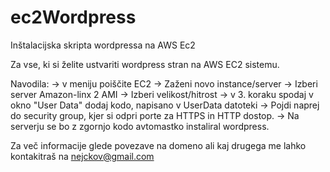 # ec2Wordpress
Inštalacijska skripta wordpressa na AWS Ec2


Za vse, ki si želite ustvariti wordpress stran na AWS EC2 sistemu.

Navodila:
-> v meniju poiščite EC2
-> Zaženi novo instance/server
-> Izberi server Amazon-linx 2 AMI
-> Izberi velikost/hitrost
-> v 3. koraku spodaj v okno "User Data" dodaj kodo, napisano v UserData datoteki
-> Pojdi naprej do security group, kjer si odpri porte za HTTPS in HTTP dostop.
-> Na serverju se bo z zgornjo kodo avtomastko instaliral wordpress.


Za več informacije glede povezave na domeno ali kaj drugega me lahko kontakitraš na nejckov@gmail.com
